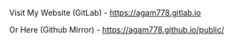 Visit My Website (GitLab) - https://agam778.gitlab.io

Or Here (Github Mirror)   - https://agam778.github.io/public/